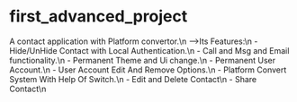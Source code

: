 # first_advanced_project

A contact application with Platform convertor.\n
-->Its Features:\n
     - Hide/UnHide Contact with Local Authentication.\n
     - Call and Msg and Email functionality.\n
     - Permanent Theme and Ui change.\n
     - Permanent User Account.\n
     - User Account Edit And Remove Options.\n
     - Platform Convert System With Help Of Switch.\n
     - Edit and Delete Contact\n
     - Share Contact\n
